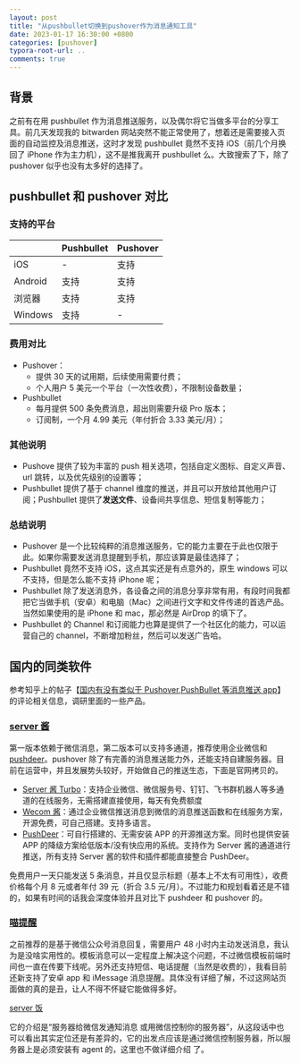 ```yaml
---
layout: post
title: "从pushbullet切换到pushover作为消息通知工具"
date: 2023-01-17 16:30:00 +0800
categories: [pushover]
typora-root-url: ..
comments: true
---
```


## 背景

之前有在用 pushbullet 作为消息推送服务，以及偶尔将它当做多平台的分享工具。前几天发现我的 bitwarden 网站突然不能正常使用了，想着还是需要接入页面的自动监控及消息推送，这时才发现 pushbullet 竟然不支持 iOS（前几个月换回了 iPhone 作为主力机），这不是推我离开 pushbullet 么。大致搜索了下，除了 pushover 似乎也没有太多好的选择了。

## pushbullet 和 pushover 对比

### 支持的平台

|         | Pushbullet | Pushover |
| ------- | ---------- | -------- |
| iOS     | -          | 支持     |
| Android | 支持       | 支持     |
| 浏览器  | 支持       | 支持     |
| Windows | 支持       | -        |

### 费用对比

- Pushover：
  - 提供 30 天的试用期，后续使用需要付费；
  - 个人用户 5 美元一个平台（一次性收费），不限制设备数量；
- Pushbullet
  - 每月提供 500 条免费消息，超出则需要升级 Pro 版本；
  - 订阅制，一个月 4.99 美元（年付折合 3.33 美元/月）；

### 其他说明

- Pushove 提供了较为丰富的 push 相关选项，包括自定义图标、自定义声音、url 跳转，以及优先级别的设置等；
- Pushbullet 提供了基于 channel 维度的推送，并且可以开放给其他用户订阅；Pushbullet 提供了**发送文件**、设备间共享信息、短信复制等能力；

### 总结说明

- Pushover 是一个比较纯粹的消息推送服务，它的能力主要在于此也仅限于此。如果你需要发送消息提醒到手机，那应该算是最佳选择了；
- Pushbullet 竟然不支持 iOS，这点其实还是有点意外的，原生 windows 可以不支持，但是怎么能不支持 iPhone 呢；
- Pushbullet 除了发送消息外，各设备之间的消息分享非常有用，有段时间我都把它当做手机（安卓）和电脑（Mac）之间进行文字和文件传递的首选产品。当然如果使用的是 iPhone 和 mac，那必然是 AirDrop 的填下了。
- Pushbullet 的 Channel 和订阅能力也算是提供了一个社区化的能力，可以运营自己的 channel，不断增加粉丝，然后可以发送广告哈。

## 国内的同类软件

参考知乎上的帖子【[国内有没有类似于 Pushover,PushBullet 等消息推送 app](https://www.zhihu.com/question/36023349)】的评论相关信息，调研里面的一些产品。

### [server 酱](https://sct.ftqq.com/)

第一版本依赖于微信消息，第二版本可以支持多通道，推荐使用企业微信和[pushdeer](https://github.com/easychen/pushdeer)。pushover 除了有完善的消息推送能力外，还能支持自建服务器。目前在运营中，并且发展势头较好，开始做自己的推送生态，下面是官网拷贝的。

- [Server 酱 Turbo](https://sct.ftqq.com/)：支持企业微信、微信服务号、钉钉、飞书群机器人等多通道的在线服务，无需搭建直接使用，每天有免费额度
- [Wecom 酱](https://github.com/easychen/wecomchan)：通过企业微信推送消息到微信的消息推送函数和在线服务方案，开源免费，可自己搭建。支持多语言。
- [PushDeer](https://github.com/easychen/pushdeer)：可自行搭建的、无需安装 APP 的开源推送方案。同时也提供安装 APP 的降级方案给低版本/没有快应用的系统。支持作为 Server 酱的通道进行推送，所有支持 Server 酱的软件和插件都能直接整合 PushDeer。

免费用户一天只能发送 5 条消息，并且仅显示标题（基本上不太有可用性），收费价格每个月 8 元或者年付 39 元（折合 3.5 元/月）。不过能力和规划看着还是不错的，如果有时间的话我会深度体验并且对比下 pushdeer 和 pushover 的。

### [喵提醒](https://miaotixing.com/)

之前推荐的是基于微信公众号消息回复，需要用户 48 小时内主动发送消息，我认为是没啥实用性的。模板消息可以一定程度上解决这个问题，不过微信模板前端时间也一直在传要下线呢。另外还支持短信、电话提醒（当然是收费的），我看目前还新支持了安卓 app 和 iMessage 消息提醒。具体没有详细了解，不过这网站页面做的真的是丑，让人不得不怀疑它能做得多好。

[server 饭](https://letserver.run/)

它的介绍是“服务器给微信发通知消息 或用微信控制你的服务器”，从这段话中也可以看出其实定位还是有差异的，它的出发点应该是通过微信控制服务器，所以服务器上是必须安装有 agent 的，这里也不做详细介绍 了。
